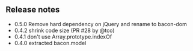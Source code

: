 ## Release notes

- 0.5.0 Remove hard dependency on jQuery and rename to bacon-dom
- 0.4.2 shrink code size (PR #28 by @tco)
- 0.4.1 don't use Array.prototype.indexOf
- 0.4.0 extracted bacon.model
